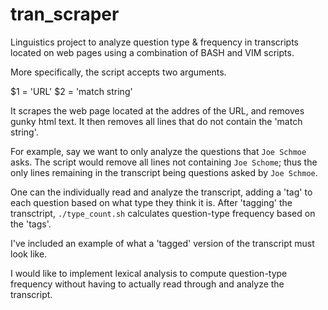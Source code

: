 # tran_scraper

Linguistics project to analyze question type & frequency in transcripts located on web pages using a combination of BASH and VIM scripts.

More specifically, the script accepts two arguments. 

$1 = 'URL'
$2 = 'match string'
  
It scrapes the web page located at the addres of the URL, and removes gunky html text.
It then removes all lines that do not contain the 'match string'.

For example, say we want to only analyze the questions that `Joe Schmoe` asks. 
The script would remove all lines not containing `Joe Schome`; thus the only lines remaining in the transcript being questions asked by `Joe Schmoe`.

One can the individually read and analyze the transcript, adding a 'tag' to each question based on what type they think it is.
After 'tagging' the transctript, `./type_count.sh` calculates question-type frequency based on the 'tags'. 

I've included an example of what a 'tagged' version of the transcript must look like. 

I would like to implement lexical analysis to compute question-type frequency without having to actually read through and analyze the transcript.


